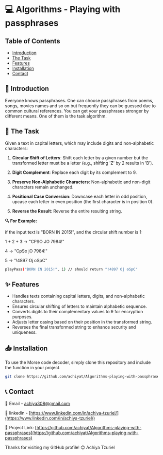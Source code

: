 # 💻 Algorithms - Playing with passphrases

## Table of Contents
- [Introduction](#introduction)
- [The Task](#the-task)
- [Features](#features)
- [Installation](#installation)
- [Contact](#contact)

## 📖 Introduction
Everyone knows passphrases. One can choose passphrases from poems, songs, movies names and so on but frequently they can be guessed due to common cultural references. You can get your passphrases stronger by different means. One of them is the task algorithm.

## 🎯 The Task
Given a text in capital letters, which may include digits and non-alphabetic characters:

1. **Circular Shift of Letters**: Shift each letter by a given number but the transformed letter must be a letter (e.g., shifting 'Z' by 2 results in 'B').

2. **Digit Complement**: Replace each digit by its complement to 9.

3. **Preserve Non-Alphabetic Characters**: Non-alphabetic and non-digit characters remain unchanged.

4. **Positional Case Conversion**: Downcase each letter in odd position, upcase each letter in even position (the first character is in position 0).

5. **Reverse the Result**: Reverse the entire resulting string.


**🔍 For Example:**

if the input text is "BORN IN 2015!", and the circular shift number is 1:

1 + 2 + 3 -> "CPSO JO 7984!"

4 -> "CpSo jO 7984!"

5 -> "!4897 Oj oSpC"

```bash
playPass("BORN IN 2015!", 1) // should return "!4897 Oj oSpC"
```

## ✨ Features
- Handles texts containing capital letters, digits, and non-alphabetic characters.
- Ensures circular shifting of letters to maintain alphabetic sequence.
- Converts digits to their complementary values to 9 for encryption purposes.
- Adjusts letter casing based on their position in the transformed string.
- Reverses the final transformed string to enhance security and uniqueness.


## 📥 Installation
To use the Morse code decoder, simply clone this repository and include the function in your project.

```bash
git clone https://github.com/achiyat/Algorithms-playing-with-passphrases.git
```
## 📞 Contact
📧 Email - [achiya308@gmail.com](mailto:achiya308@gmail.com)

🔗 linkedin - [https://www.linkedin.com/in/achiya-tzuriel/](https://www.linkedin.com/in/achiya-tzuriel/)

🔗 Project Link: [https://github.com/achiyat/Algorithms-playing-with-passphrases](https://github.com/achiyat/Algorithms-playing-with-passphrases)

Thanks for visiting my GitHub profile! 😊
Achiya Tzuriel 

